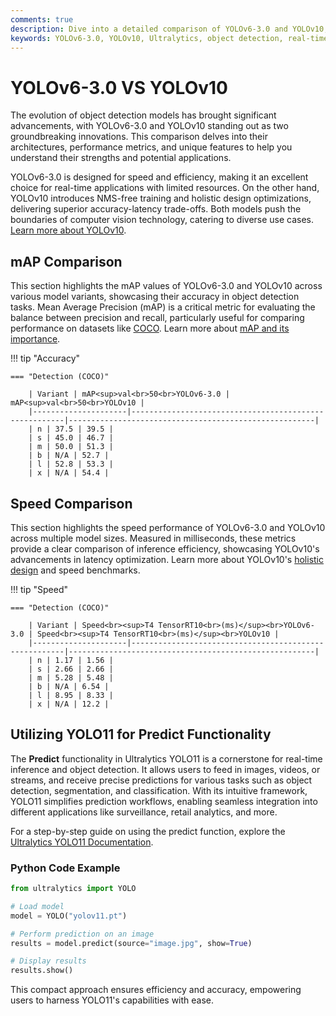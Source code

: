 ```yaml
---
comments: true
description: Dive into a detailed comparison of YOLOv6-3.0 and YOLOv10, two leading models in object detection and real-time AI. Explore their performance, efficiency, and advancements tailored for cutting-edge computer vision and edge AI applications.
keywords: YOLOv6-3.0, YOLOv10, Ultralytics, object detection, real-time AI, edge AI, computer vision, model comparison, AI performance
---
```


# YOLOv6-3.0 VS YOLOv10

The evolution of object detection models has brought significant advancements, with YOLOv6-3.0 and YOLOv10 standing out as two groundbreaking innovations. This comparison delves into their architectures, performance metrics, and unique features to help you understand their strengths and potential applications.

YOLOv6-3.0 is designed for speed and efficiency, making it an excellent choice for real-time applications with limited resources. On the other hand, YOLOv10 introduces NMS-free training and holistic design optimizations, delivering superior accuracy-latency trade-offs. Both models push the boundaries of computer vision technology, catering to diverse use cases. [Learn more about YOLOv10](https://docs.ultralytics.com/models/yolov10/).

## mAP Comparison

This section highlights the mAP values of YOLOv6-3.0 and YOLOv10 across various model variants, showcasing their accuracy in object detection tasks. Mean Average Precision (mAP) is a critical metric for evaluating the balance between precision and recall, particularly useful for comparing performance on datasets like [COCO](https://docs.ultralytics.com/datasets/detect/coco/). Learn more about [mAP and its importance](https://www.ultralytics.com/glossary/mean-average-precision-map).

!!! tip "Accuracy"

    === "Detection (COCO)"

    	| Variant | mAP<sup>val<br>50<br>YOLOv6-3.0 | mAP<sup>val<br>50<br>YOLOv10 |
    	|---------------------|-------------------------------------------------------|-------------------------------------------------------|
    	| n | 37.5 | 39.5 |
    	| s | 45.0 | 46.7 |
    	| m | 50.0 | 51.3 |
    	| b | N/A | 52.7 |
    	| l | 52.8 | 53.3 |
    	| x | N/A | 54.4 |

## Speed Comparison

This section highlights the speed performance of YOLOv6-3.0 and YOLOv10 across multiple model sizes. Measured in milliseconds, these metrics provide a clear comparison of inference efficiency, showcasing YOLOv10's advancements in latency optimization. Learn more about YOLOv10's [holistic design](https://docs.ultralytics.com/models/yolov10/) and speed benchmarks.

!!! tip "Speed"

    === "Detection (COCO)"

    	| Variant | Speed<br><sup>T4 TensorRT10<br>(ms)</sup><br>YOLOv6-3.0 | Speed<br><sup>T4 TensorRT10<br>(ms)</sup><br>YOLOv10 |
    	|---------------------|-------------------------------------------------------|-------------------------------------------------------|
    	| n | 1.17 | 1.56 |
    	| s | 2.66 | 2.66 |
    	| m | 5.28 | 5.48 |
    	| b | N/A | 6.54 |
    	| l | 8.95 | 8.33 |
    	| x | N/A | 12.2 |

## Utilizing YOLO11 for Predict Functionality

The **Predict** functionality in Ultralytics YOLO11 is a cornerstone for real-time inference and object detection. It allows users to feed in images, videos, or streams, and receive precise predictions for various tasks such as object detection, segmentation, and classification. With its intuitive framework, YOLO11 simplifies prediction workflows, enabling seamless integration into different applications like surveillance, retail analytics, and more.

For a step-by-step guide on using the predict function, explore the [Ultralytics YOLO11 Documentation](https://docs.ultralytics.com/guides/).

### Python Code Example

```python
from ultralytics import YOLO

# Load model
model = YOLO("yolov11.pt")

# Perform prediction on an image
results = model.predict(source="image.jpg", show=True)

# Display results
results.show()
```

This compact approach ensures efficiency and accuracy, empowering users to harness YOLO11's capabilities with ease.
